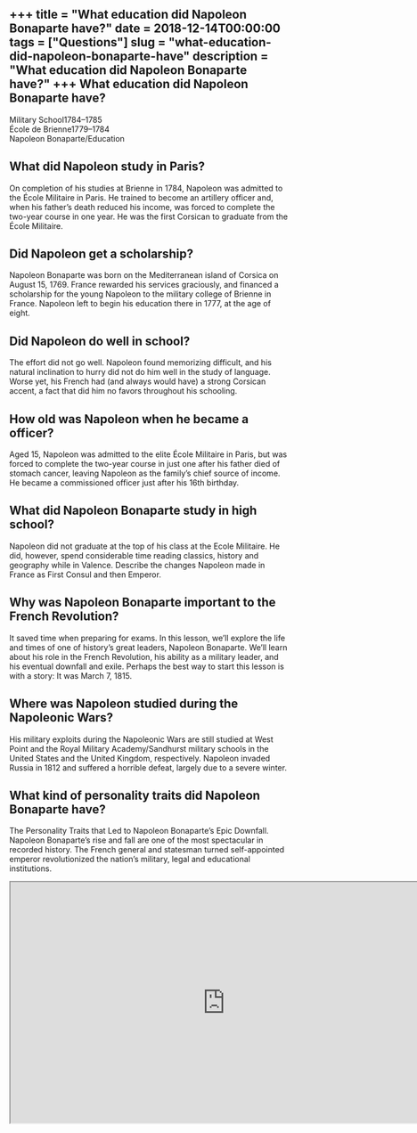 +++
title = "What education did Napoleon Bonaparte have?"
date = 2018-12-14T00:00:00
tags = ["Questions"]
slug = "what-education-did-napoleon-bonaparte-have"
description = "What education did Napoleon Bonaparte have?"
+++
What education did Napoleon Bonaparte have?
-------------------------------------------

 Military School1784–1785  
École de Brienne1779–1784  
Napoleon Bonaparte/Education

What did Napoleon study in Paris?
---------------------------------

On completion of his studies at Brienne in 1784, Napoleon was admitted to the École Militaire in Paris. He trained to become an artillery officer and, when his father’s death reduced his income, was forced to complete the two-year course in one year. He was the first Corsican to graduate from the École Militaire.

Did Napoleon get a scholarship?
-------------------------------

Napoleon Bonaparte was born on the Mediterranean island of Corsica on August 15, 1769. France rewarded his services graciously, and financed a scholarship for the young Napoleon to the military college of Brienne in France. Napoleon left to begin his education there in 1777, at the age of eight.

Did Napoleon do well in school?
-------------------------------

The effort did not go well. Napoleon found memorizing difficult, and his natural inclination to hurry did not do him well in the study of language. Worse yet, his French had (and always would have) a strong Corsican accent, a fact that did him no favors throughout his schooling.

How old was Napoleon when he became a officer?
----------------------------------------------

Aged 15, Napoleon was admitted to the elite École Militaire in Paris, but was forced to complete the two-year course in just one after his father died of stomach cancer, leaving Napoleon as the family’s chief source of income. He became a commissioned officer just after his 16th birthday.

What did Napoleon Bonaparte study in high school?
-------------------------------------------------

Napoleon did not graduate at the top of his class at the Ecole Militaire. He did, however, spend considerable time reading classics, history and geography while in Valence. Describe the changes Napoleon made in France as First Consul and then Emperor.

Why was Napoleon Bonaparte important to the French Revolution?
--------------------------------------------------------------

It saved time when preparing for exams. In this lesson, we’ll explore the life and times of one of history’s great leaders, Napoleon Bonaparte. We’ll learn about his role in the French Revolution, his ability as a military leader, and his eventual downfall and exile. Perhaps the best way to start this lesson is with a story: It was March 7, 1815.

Where was Napoleon studied during the Napoleonic Wars?
------------------------------------------------------

His military exploits during the Napoleonic Wars are still studied at West Point and the Royal Military Academy/Sandhurst military schools in the United States and the United Kingdom, respectively. Napoleon invaded Russia in 1812 and suffered a horrible defeat, largely due to a severe winter.

What kind of personality traits did Napoleon Bonaparte have?
------------------------------------------------------------

The Personality Traits that Led to Napoleon Bonaparte’s Epic Downfall. Napoleon Bonaparte’s rise and fall are one of the most spectacular in recorded history. The French general and statesman turned self-appointed emperor revolutionized the nation’s military, legal and educational institutions.

<iframe allow="accelerometer; autoplay; clipboard-write; encrypted-media; gyroscope; picture-in-picture" allowfullscreen="" class="__youtube_prefs__  epyt-is-override  no-lazyload" data-no-lazy="1" data-origheight="433" data-origwidth="770" data-skipgform_ajax_framebjll="" height="433" id="_ytid_49286" loading="lazy" src="https://www.youtube.com/embed/8aq_gRfmjgY?enablejsapi=1&autoplay=0&cc_load_policy=0&cc_lang_pref=&iv_load_policy=1&loop=0&modestbranding=0&rel=1&fs=1&playsinline=0&autohide=2&theme=dark&color=red&controls=1&" title="YouTube player" width="770"></iframe>